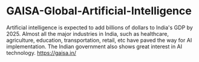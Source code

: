 # GAISA-Global-Artificial-Intelligence
Artificial intelligence is expected to add billions of dollars to India's GDP by 2025. Almost all the major industries in India, such as healthcare, agriculture, education, transportation, retail, etc have paved the way for AI implementation. The Indian government also shows great interest in AI technology. https://gaisa.in/
